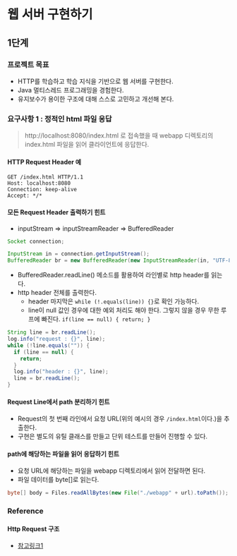 # 웹 서버 구현하기
## 1단계
### 프로젝트 목표
- HTTP를 학습하고 학습 지식을 기반으로 웹 서버를 구현한다.
- Java 멀티스레드 프로그래밍을 경험한다.
- 유지보수가 용이한 구조에 대해 스스로 고민하고 개선해 본다.

### 요구사항 1 : 정적인 html 파일 응답
> http://localhost:8080/index.html 로 접속했을 때 webapp 디렉토리의 index.html 파일을 읽어 클라이언트에 응답한다.

#### HTTP Request Header 예
```
GET /index.html HTTP/1.1
Host: localhost:8080
Connection: keep-alive
Accept: */*
```

#### 모든 Request Header 출력하기 힌트
- inputStream => inputStreamReader => BufferedReader
```java
Socket connection;

InputStream in = connection.getInputStream();
BufferedReader br = new BufferedReader(new InputStreamReader(in, "UTF-8"));
```

- BufferedReader.readLine() 메소드를 활용하여 라인별로 http header를 읽는다.
- http header 전체를 출력한다.
  - header 마지막은 `while (!.equals(line)) {}`로 확인 가능하다.
  - line이 null 값인 경우에 대한 예외 처리도 해야 한다. 그렇지 않을 경우 무한 루프에 빠진다. `if(line == null) { return; }`
```java
String line = br.readLine();
log.info("request : {}", line);
while (!line.equals("")) {
  if (line == null) {
    return;
  }
  log.info("header : {}", line);
  line = br.readLine();
}
```

#### Request Line에서 path 분리하기 힌트
- Request의 첫 번째 라인에서 요청 URL(위의 예시의 경우 `/index.html`이다.)을 추출한다.
- 구현은 별도의 유틸 클래스를 만들고 단위 테스트를 만들어 진행할 수 있다.

#### path에 해당하는 파일을 읽어 응답하기 힌트
- 요청 URL에 해당하는 파일을 webapp 디렉토리에서 읽어 전달하면 된다.
- 파일 데이터를 byte[]로 읽는다.

```java
byte[] body = Files.readAllBytes(new File("./webapp" + url).toPath());
```

### Reference
#### Http Request 구조
- [참고링크1](https://velog.io/@mokyoungg/HTTP-HTTP-%EA%B5%AC%EC%A1%B0-%EB%B0%8F-%ED%95%B5%EC%8B%AC-%EC%9A%94%E3%85%85)
